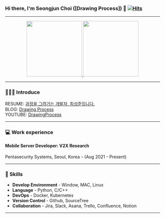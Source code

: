 ### Hi there, I'm Seongjun Choi ([Drawing Process]) 👋 [![Hits](https://hits.seeyoufarm.com/api/count/incr/badge.svg?url=https%3A%2F%2Fgithub.com%2FDrawingProcess%2F&count_bg=%2379C83D&title_bg=%23555555&icon=&icon_color=%23E7E7E7&title=hits&edge_flat=false)](https://hits.seeyoufarm.com)

***
<p align="center">
<a href="https://github.com/DrawingProcess">
  <img height="180em" src="https://github-readme-stats-eight-theta.vercel.app/api?username=DrawingProcess&show_icons=true&theme=chartreuse-dark&include_all_commits=true&count_private=true"/>
  <img height="180em" src="https://github-readme-stats-eight-theta.vercel.app/api/top-langs/?username=DrawingProcess&layout=compact&langs_count=8&theme=chartreuse-dark"/>
</a>
</p>

***

### 🧑🏻‍💻 Introduce

<!-- RESUME: [과정을 그려가는 개발자, 최성준입니다.](https://drawingprocess.github.io/)<br/> -->
RESUME: [과정을 그려가는 개발자, 최성준입니다.](https://www.notion.so/6114dce07437453ea72b2d003efd24fd)<br/>
BLOG: [Drawing Process](https://csj000714.tistory.com/)<br/>
YOUTUBE: [DrawingProcess](https://www.youtube.com/channel/UC61RSyqJK8I42EyVCSlJCqw)<br/>
***
### 💻 Work experience
#### Mobile Server Developer: V2X Research
Pentasecurity Systems, Seoul, Korea – (Aug 2021 - Present)
***
### 🌱 Skills
- **Develop Environment** - Window, MAC, Linux
- **Language** - Python, C/C++
- **DevOps** - Docker, Kubernetes
- **Version Control** - Github, SourceTree
- **Collaboration** -  Jira, Slack, Asana, Trello, Confluence, Notion
***
